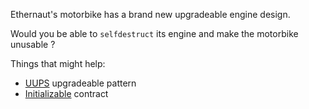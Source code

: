 Ethernaut's motorbike has a brand new upgradeable engine design.

Would you be able to `selfdestruct` its engine and make the motorbike unusable ?

Things that might help:

- [UUPS](https://forum.openzeppelin.com/t/uups-proxies-tutorial-solidity-javascript/7786) upgradeable pattern
- [Initializable](https://github.com/OpenZeppelin/openzeppelin-upgrades/blob/master/packages/core/contracts/Initializable.sol) contract
